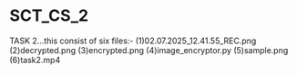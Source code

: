 # SCT_CS_2
TASK 2...this consist of six files:- (1)02.07.2025_12.41.55_REC.png (2)decrypted.png (3)encrypted.png (4)image_encryptor.py (5)sample.png (6)task2.mp4
